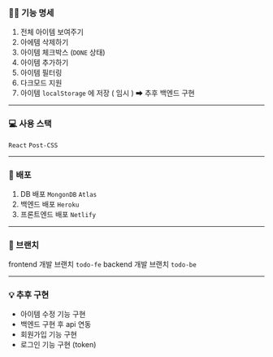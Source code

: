 ### ✍🏻 기능 명세

1. 전체 아이템 보여주기
2. 아에템 삭제하기
3. 아이템 체크박스 (`DONE` 상태)
4. 아이템 추가하기
5. 아이템 필터링
6. 다크모드 지원
7. 아이템 `localStorage` 에 저장 ( 임시 ) ➡ 추후 백엔드 구현

---

### 💻 사용 스택

`React` `Post-CSS`

---

### 🎨 배포

1. DB 배포 `MongonDB` `Atlas`
2. 백엔드 배포 `Heroku`
3. 프론트엔드 배포 `Netlify`

---

### 🌿 브랜치

frontend 개발 브랜치 `todo-fe`
backend 개발 브랜치 `todo-be`

---

### 💡 추후 구현

- 아이템 수정 기능 구현
- 백엔드 구현 후 api 연동
- 회원가입 기능 구현
- 로그인 기능 구현 (token)
